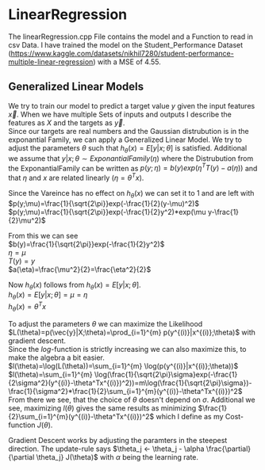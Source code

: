 # LinearRegression

The linearRegression.cpp File contains the model and a Function to read in csv Data. I have trained the model on the Student_Performance Dataset (https://www.kaggle.com/datasets/nikhil7280/student-performance-multiple-linear-regression) with a MSE of 4.55.

## Generalized Linear Models

We try to train our model to predict a target value $y$ given the input features $\vec{x}$. When we have multiple Sets of inputs and outputs I describe the features as $X$ and the targets as $\vec{y}$.  
Since our targets are real numbers and the Gaussian distrubution is in the exponantial Family, we can apply a Generalized Linear Model. We try to adjust the parameters $\theta$ such that $h_\theta(x)= E[y|x;\theta]$ is satisfied. Additional we assume that $y|x;\theta \sim ExponantialFamily(\eta)$ where the Distrubution from the ExponantialFamily can be written as $p(y; \eta)=b(y)exp(\eta^TT(y)-a(\eta))$ and that $\eta$ and $x$ are related linearly ($\eta=\theta^Tx$).

Since the Vareince has no effect on $h_\theta(x)$ we can set it to 1 and are left with  
$p(y;\mu)=\frac{1}{\sqrt{2\pi}}exp(-\frac{1}{2}(y-\mu)^2)$  
$p(y;\mu)=\frac{1}{\sqrt{2\pi}}exp(-\frac{1}{2}y^2)*exp(\mu y-\frac{1}{2}\mu^2)$

From this we can see  
$b(y)=\frac{1}{\sqrt{2\pi}}exp(-\frac{1}{2}y^2)$  
$\eta=\mu$  
$T(y)=y$  
$a(\eta)=\frac{\mu^2}{2}=\frac{\eta^2}{2}$

Now $h_\theta(x)$ follows from $h_\theta(x)= E[y|x;\theta]$.  
$h_\theta(x)= E[y|x;\theta]=\mu=\eta$  
$h_\theta(x)=\theta^Tx$

To adjust the parameters $\theta$ we can maximize the Likelihood $L(\theta)=p(\vec{y}|X;\theta)=\prod_{i=1}^{m} p(y^{(i)}|x^{(i)};\theta)$ with gradient descent.  
Since the $log$-function is strictly increasing we can also maximize this, to make the algebra a bit easier.  
$l(\theta)=\log(L(\theta))=\sum_{i=1}^{m} \log(p(y^{(i)}|x^{(i)};\theta))$  
$l(\theta)=\sum_{i=1}^{m} \log(\frac{1}{\sqrt{2\pi}\sigma}exp(-\frac{1}{2\sigma^2}(y^{(i)}-\theta^Tx^{(i)})^2))=m\log(\frac{1}{\sqrt{2\pi}\sigma})-\frac{1}{\sigma^2}*\frac{1}{2}\sum_{i=1}^{m}(y^{(i)}-\theta^Tx^{(i)})^2$  
From there we see, that the choice of $\theta$ doesn't depend on $\sigma$. Additional we see, maximizing $l(\theta)$ gives the same results as minimizing $\frac{1}{2}\sum_{i=1}^{m}(y^{(i)}-\theta^Tx^{(i)})^2$ which I define as my Cost-function $J(\theta)$.  

Gradient Descent works by adjusting the paramters in the steepest direction. The update-rule says $\theta_j <- \theta_j - \alpha \frac{\partial}{\partial \theta_j} J(\theta)$ with $\alpha$ being the learning rate.  


